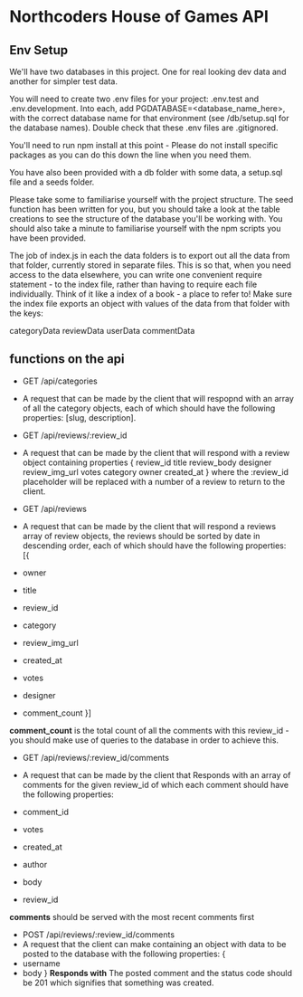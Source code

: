 # Northcoders House of Games API

## Env Setup

We'll have two databases in this project. One for real looking dev data and another for simpler test data.

You will need to create two .env files for your project: .env.test and .env.development. Into each, add PGDATABASE=<database_name_here>, with the correct database name for that environment (see /db/setup.sql for the database names). Double check that these .env files are .gitignored.

You'll need to run npm install at this point - Please do not install specific packages as you can do this down the line when you need them.

You have also been provided with a db folder with some data, a setup.sql file and a seeds folder.

Please take some to familiarise yourself with the project structure. The seed function has been written for you, but you should take a look at the table creations to see the structure of the database you'll be working with. You should also take a minute to familiarise yourself with the npm scripts you have been provided.

The job of index.js in each the data folders is to export out all the data from that folder, currently stored in separate files. This is so that, when you need access to the data elsewhere, you can write one convenient require statement - to the index file, rather than having to require each file individually. Think of it like a index of a book - a place to refer to! Make sure the index file exports an object with values of the data from that folder with the keys:

categoryData
reviewData
userData
commentData

## functions on the api

- GET /api/categories
- A request that can be made by the client that will respopnd with an array of all the category objects, each of which should have the following properties: [slug, description].

- GET /api/reviews/:review_id
- A request that can be made by the client that will respond with a review object containing properties {
  review_id
  title
  review_body
  designer
  review_img_url
  votes
  category
  owner
  created_at
  } where the :review_id placeholder will be replaced with a number of a review to return to the client.

- GET /api/reviews
- A request that can be made by the client that will respond a reviews array of review objects, the reviews should be sorted by date in descending order, each of which should have the following properties: [{
- owner
- title
- review_id
- category
- review_img_url
- created_at
- votes
- designer
- comment_count }]

**comment_count** is the total count of all the comments with this review_id - you should make use of queries to the database in order to achieve this.

- GET /api/reviews/:review_id/comments
- A request that can be made by the client that Responds with
  an array of comments for the given review_id of which each comment should have the following properties:

- comment_id
- votes
- created_at
- author
- body
- review_id

**comments** should be served with the most recent comments first

- POST /api/reviews/:review_id/comments
- A request that the client can make containing an object with data to be posted to the database with the following properties:
  {
- username
- body
  }
  **Responds with**
  The posted comment and the status code should be 201 which signifies that something was created.

